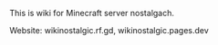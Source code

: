 This is wiki for Minecraft server nostalgach. 

Website: wikinostalgic.rf.gd, wikinostalgic.pages.dev
